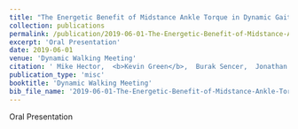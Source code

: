 ```yaml
---
title: "The Energetic Benefit of Midstance Ankle Torque in Dynamic Gaits"
collection: publications
permalink: /publication/2019-06-01-The-Energetic-Benefit-of-Midstance-Ankle-Torque-in-Dynamic-Gaits
excerpt: 'Oral Presentation'
date: 2019-06-01
venue: 'Dynamic Walking Meeting'
citation: ' Mike Hector,  <b>Kevin Green</b>,  Burak Sencer,  Jonathan Hurst, &quot;The Energetic Benefit of Midstance Ankle Torque in Dynamic Gaits.&quot; Dynamic Walking Meeting, 2019.'
publication_type: 'misc'
booktitle: 'Dynamic Walking Meeting'
bib_file_name: '2019-06-01-The-Energetic-Benefit-of-Midstance-Ankle-Torque-in-Dynamic-Gaits.bib'
---
```

Oral Presentation
